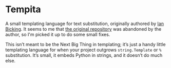 # Tempita

A small templating language for text substitution, originally authored by [Ian Bicking](https://bitbucket.org/ianb/).
It seems to me that [the original repository](https://bitbucket.org/ianb/tempita/src/default/) was abandoned by the author, so I'm picked it up to do some small fixes.

This isn’t meant to be the Next Big Thing in templating; it’s just a handy little templating language for when your project outgrows `string.Template` or `%` substitution. It’s small, it embeds Python in strings, and it doesn’t do much else.
